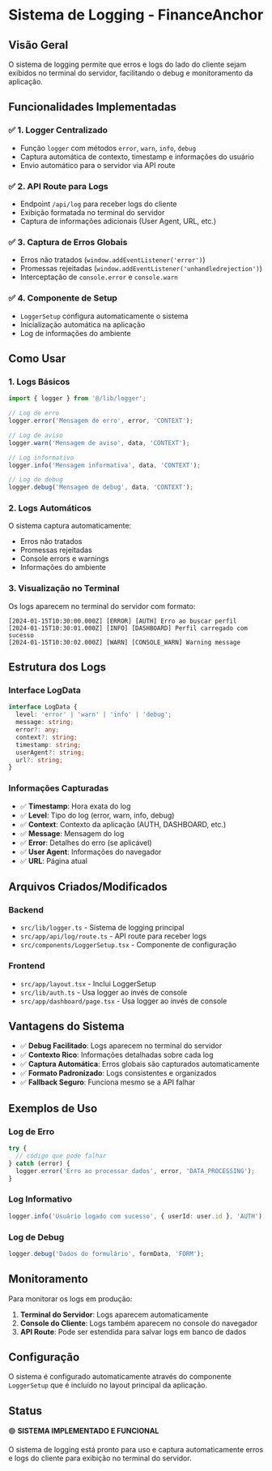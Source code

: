 # Sistema de Logging - FinanceAnchor

## Visão Geral

O sistema de logging permite que erros e logs do lado do cliente sejam exibidos no terminal do servidor, facilitando o debug e monitoramento da aplicação.

## Funcionalidades Implementadas

### ✅ **1. Logger Centralizado**
- Função `logger` com métodos `error`, `warn`, `info`, `debug`
- Captura automática de contexto, timestamp e informações do usuário
- Envio automático para o servidor via API route

### ✅ **2. API Route para Logs**
- Endpoint `/api/log` para receber logs do cliente
- Exibição formatada no terminal do servidor
- Captura de informações adicionais (User Agent, URL, etc.)

### ✅ **3. Captura de Erros Globais**
- Erros não tratados (`window.addEventListener('error')`)
- Promessas rejeitadas (`window.addEventListener('unhandledrejection')`)
- Interceptação de `console.error` e `console.warn`

### ✅ **4. Componente de Setup**
- `LoggerSetup` configura automaticamente o sistema
- Inicialização automática na aplicação
- Log de informações do ambiente

## Como Usar

### 1. Logs Básicos

```typescript
import { logger } from '@/lib/logger';

// Log de erro
logger.error('Mensagem de erro', error, 'CONTEXT');

// Log de aviso
logger.warn('Mensagem de aviso', data, 'CONTEXT');

// Log informativo
logger.info('Mensagem informativa', data, 'CONTEXT');

// Log de debug
logger.debug('Mensagem de debug', data, 'CONTEXT');
```

### 2. Logs Automáticos

O sistema captura automaticamente:
- Erros não tratados
- Promessas rejeitadas
- Console errors e warnings
- Informações do ambiente

### 3. Visualização no Terminal

Os logs aparecem no terminal do servidor com formato:
```
[2024-01-15T10:30:00.000Z] [ERROR] [AUTH] Erro ao buscar perfil
[2024-01-15T10:30:01.000Z] [INFO] [DASHBOARD] Perfil carregado com sucesso
[2024-01-15T10:30:02.000Z] [WARN] [CONSOLE_WARN] Warning message
```

## Estrutura dos Logs

### Interface LogData
```typescript
interface LogData {
  level: 'error' | 'warn' | 'info' | 'debug';
  message: string;
  error?: any;
  context?: string;
  timestamp: string;
  userAgent?: string;
  url?: string;
}
```

### Informações Capturadas
- ✅ **Timestamp**: Hora exata do log
- ✅ **Level**: Tipo do log (error, warn, info, debug)
- ✅ **Context**: Contexto da aplicação (AUTH, DASHBOARD, etc.)
- ✅ **Message**: Mensagem do log
- ✅ **Error**: Detalhes do erro (se aplicável)
- ✅ **User Agent**: Informações do navegador
- ✅ **URL**: Página atual

## Arquivos Criados/Modificados

### Backend
- `src/lib/logger.ts` - Sistema de logging principal
- `src/app/api/log/route.ts` - API route para receber logs
- `src/components/LoggerSetup.tsx` - Componente de configuração

### Frontend
- `src/app/layout.tsx` - Inclui LoggerSetup
- `src/lib/auth.ts` - Usa logger ao invés de console
- `src/app/dashboard/page.tsx` - Usa logger ao invés de console

## Vantagens do Sistema

- ✅ **Debug Facilitado**: Logs aparecem no terminal do servidor
- ✅ **Contexto Rico**: Informações detalhadas sobre cada log
- ✅ **Captura Automática**: Erros globais são capturados automaticamente
- ✅ **Formato Padronizado**: Logs consistentes e organizados
- ✅ **Fallback Seguro**: Funciona mesmo se a API falhar

## Exemplos de Uso

### Log de Erro
```typescript
try {
  // código que pode falhar
} catch (error) {
  logger.error('Erro ao processar dados', error, 'DATA_PROCESSING');
}
```

### Log Informativo
```typescript
logger.info('Usuário logado com sucesso', { userId: user.id }, 'AUTH');
```

### Log de Debug
```typescript
logger.debug('Dados do formulário', formData, 'FORM');
```

## Monitoramento

Para monitorar os logs em produção:

1. **Terminal do Servidor**: Logs aparecem automaticamente
2. **Console do Cliente**: Logs também aparecem no console do navegador
3. **API Route**: Pode ser estendida para salvar logs em banco de dados

## Configuração

O sistema é configurado automaticamente através do componente `LoggerSetup` que é incluído no layout principal da aplicação.

## Status

🟢 **SISTEMA IMPLEMENTADO E FUNCIONAL**

O sistema de logging está pronto para uso e captura automaticamente erros e logs do cliente para exibição no terminal do servidor. 